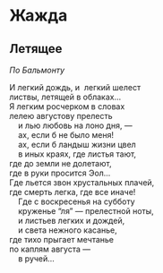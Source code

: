 # Жажда      
  
## Летящее

*По Бальмонту*

И легкий дождь, и&nbsp; легкий шелест  
листвы, летящей в&nbsp;облаках&hellip;  
Я легким росчерком в&nbsp;словах  
лелею августову прелесть  
&nbsp;&nbsp;&nbsp;&nbsp;и&nbsp;лью любовь на&nbsp;лоно&nbsp;дня,&nbsp;&mdash;   
&nbsp;&nbsp;&nbsp;&nbsp;ах, если&nbsp;б не&nbsp;было меня!  
&nbsp;&nbsp;&nbsp;&nbsp;ах, если&nbsp;б ландыш жизни цвел  
&nbsp;&nbsp;&nbsp;&nbsp;в&nbsp;иных краях, где листья тают,  
где до&nbsp;земли не&nbsp;долетают,  
где в&nbsp;руки просится&nbsp;Эол&hellip;  
Где льется звон хрустальных плачей,  
где смерть легка, где все иначе!  
&nbsp;&nbsp;&nbsp;&nbsp;Где с&nbsp;воскресенья на&nbsp;субботу  
&nbsp;&nbsp;&nbsp;&nbsp;круженье &#8220;ля&#8221;&nbsp;&mdash; прелестной ноты,  
&nbsp;&nbsp;&nbsp;&nbsp;и&nbsp;листьев легких и&nbsp;дождей,  
&nbsp;&nbsp;&nbsp;&nbsp;и&nbsp;света нежного касанье,  
где тихо прыгает мечтанье  
по каплям августа&nbsp;&mdash;   
&nbsp;&nbsp;&nbsp;&nbsp;в&nbsp;ручей&hellip;  